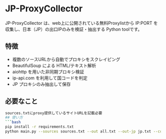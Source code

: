 # JP-ProxyCollector

JP-ProxyCollector は、web上に公開されている無料Proxylistから
IP:PORT を収集し、日本（JP）の出口IPのみを検証・抽出する Python toolです。

## 特徴
- 複数のソースURLから自動でプロキシをスクレイピング
- BeautifulSoup による HTML/テキスト解析
- aiohttp を用いた非同期プロキシ検証
- ip-api.com を利用して国コードを判定
- JP プロキシのみ抽出して保存

## 必要なこと
```bash
sources.txtにproxy提供しているサイトURLを記載必要
## 使い方
```bash
pip install -r requirements.txt
python main.py --sources sources.txt --out all.txt --out-jp jp.txt --concurrency 80 --timeout 8
